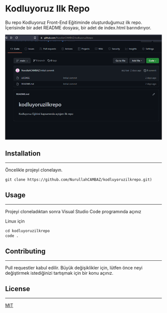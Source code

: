 # Kodluyoruz Ilk Repo

Bu repo Kodluyoruz Front-End Eğitiminde oluşturduğumuz ilk repo. İçerisinde bir adet README dosyası, bir adet de index.html barındırıyor.

![](https://github.com/NurullahCAMBAZ/kodluyoruzilkrepo/blob/main/figures/github.PNG)

## Installation
----

Öncelikle projeyi clonelayın.
```
git clone https://github.com/NurullahCAMBAZ/kodluyoruzilkrepo.git)
```

## Usage
-----

Projeyi cloneladıktan sonra Visual Studio Code programında açınız

Linux için

````
cd kodluyoruzilkrepo
code . 
````

## Contributing
----

Pull requestler kabul edilir. Büyük değişiklikler için, lütfen önce neyi değiştirmek istediğinizi tartışmak için bir konu açınız.

## License
---
[MIT](https://choosealicense.com/licenses/mit/)

